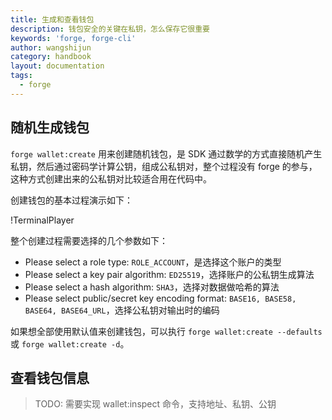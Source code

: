 ```yaml
---
title: 生成和查看钱包
description: 钱包安全的关键在私钥，怎么保存它很重要
keywords: 'forge, forge-cli'
author: wangshijun
category: handbook
layout: documentation
tags:
  - forge
---
```


## 随机生成钱包

`forge wallet:create` 用来创建随机钱包，是 SDK 通过数学的方式直接随机产生私钥，然后通过密码学计算公钥，组成公私钥对，整个过程没有 forge 的参与，这种方式创建出来的公私钥对比较适合用在代码中。

创建钱包的基本过程演示如下：

!TerminalPlayer[](./images/create-wallet.yml)

整个创建过程需要选择的几个参数如下：

- Please select a role type: `ROLE_ACCOUNT`，是选择这个账户的类型
- Please select a key pair algorithm: `ED25519`，选择账户的公私钥生成算法
- Please select a hash algorithm: `SHA3`，选择对数据做哈希的算法
- Please select public/secret key encoding format: `BASE16, BASE58, BASE64, BASE64_URL`，选择公私钥对输出时的编码

如果想全部使用默认值来创建钱包，可以执行 `forge wallet:create --defaults` 或 `forge wallet:create -d`。

## 查看钱包信息

> TODO: 需要实现 wallet:inspect 命令，支持地址、私钥、公钥
